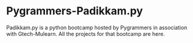 # Pygrammers-Padikkam.py
Padikkam.py is a python bootcamp hosted by Pygrammers in association with Gtech-Mulearn. All the projects for that bootcamp are here.
